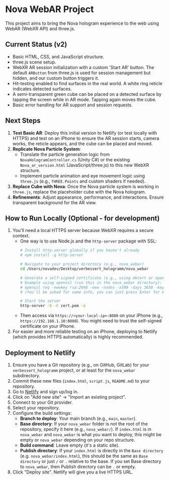 # Nova WebAR Project

This project aims to bring the Nova hologram experience to the web using WebAR (WebXR API) and three.js.

## Current Status (v2)

- Basic HTML, CSS, and JavaScript structure.
- three.js scene setup.
- WebXR AR session initialization with a custom 'Start AR' button. The default `ARButton` from three.js is used for session management but hidden, and our custom button triggers it.
- Hit-testing enabled to find surfaces in the real world. A white ring reticle indicates detected surfaces.
- A semi-transparent green cube can be placed on a detected surface by tapping the screen while in AR mode. Tapping again moves the cube.
- Basic error handling for AR support and session requests.

## Next Steps

1.  **Test Basic AR**: Deploy this initial version to Netlify (or test locally with HTTPS) and test on an iPhone to ensure the AR session starts, camera works, the reticle appears, and the cube can be placed and moved.
2.  **Replicate Nova Particle System**: 
    *   Translate the particle generation logic from `NovaHologramController.cs` (Unity C#) or the existing `Nova_ar_version.html` (JavaScript/three.js) to this new WebXR structure.
    *   Implement particle animation and eye movement logic using `three.js` (e.g., `THREE.Points` and custom shaders if needed).
3.  **Replace Cube with Nova**: Once the Nova particle system is working in `three.js`, replace the placeholder cube with the Nova hologram.
4.  **Refinements**: Adjust appearance, performance, and interactions. Ensure transparent background for the AR view.

## How to Run Locally (Optional - for development)

1.  You'll need a local HTTPS server because WebXR requires a secure context.
    *   One way is to use Node.js and the `http-server` package with SSL:
        ```bash
        # Install http-server globally if you haven't already
        # npm install -g http-server
        
        # Navigate to your project directory (e.g., nova_webar)
        cd /Users/novadev/Desktop/verbessert_hologramm/nova_webar

        # Generate a self-signed certificate (e.g., using mkcert or openssl)
        # Example using openssl (run this in the nova_webar directory):
        # openssl req -newkey rsa:2048 -new -nodes -x509 -days 3650 -keyout key.pem -out cert.pem
        # (You'll be asked for some info, you can just press Enter for most)

        # Start the server
        http-server -S -C cert.pem -o
        ```
    *   Then access via `https://<your-local-ip>:8080` on your iPhone (e.g., `https://192.168.1.10:8080`). You might need to trust the self-signed certificate on your iPhone.
2.  For easier and more reliable testing on an iPhone, deploying to Netlify (which provides HTTPS automatically) is highly recommended.

## Deployment to Netlify

1.  Ensure you have a Git repository (e.g., on GitHub, GitLab) for your `verbessert_hologramm` project, or at least for the `nova_webar` subdirectory.
2.  Commit these new files (`index.html`, `script.js`, `README.md`) to your repository.
3.  Go to [Netlify](https://www.netlify.com/) and sign up/log in.
4.  Click on "Add new site" -> "Import an existing project".
5.  Connect to your Git provider.
6.  Select your repository.
7.  Configure the build settings:
    *   **Branch to deploy**: Your main branch (e.g., `main`, `master`).
    *   **Base directory**: If your `nova_webar` folder is not the root of the repository, specify it here (e.g., `nova_webar/`). If `index.html` is in `nova_webar` and `nova_webar` is what you want to deploy, this might be empty or `nova_webar` depending on your repo structure.
    *   **Build command**: Leave empty (it's a static site).
    *   **Publish directory**: If your `index.html` is directly in the `Base directory` (e.g. `nova_webar/index.html`), this should be the same as `Base directory` or just `/` or `.` relative to the base. If you set Base directory to `nova_webar`, then Publish directory can be `.` or empty.
8.  Click "Deploy site". Netlify will give you a live HTTPS URL.

